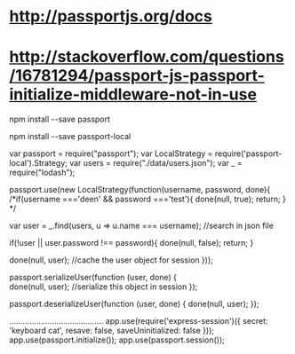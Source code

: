 # http://passportjs.org/docs

# http://stackoverflow.com/questions/16781294/passport-js-passport-initialize-middleware-not-in-use




npm install --save passport

npm install --save passport-local

var passport = require("passport");
var LocalStrategy = require('passport-local').Strategy;
var users = require("./data/users.json");
var _ = require("lodash");

passport.use(new LocalStrategy(function(username, password, done){
      /*if(username ==='deen' && password ==='test'){
        done(null, true);
        return;
      }
      */
  
  var user = _.find(users, u => u.name === username); //search in json file

  if(!user || user.password !== password){
    done(null, false);
    return;
  }

  done(null, user); //cache the user object for session 
}));

passport.serializeUser(function (user, done) {  
  done(null, user);  //serialize this object in session
});

passport.deserializeUser(function (user, done) {
  done(null, user);
});


..........................................
app.use(require('express-session')({
  secret: 'keyboard cat', resave: false, saveUninitialized: false
}));
app.use(passport.initialize());
app.use(passport.session());



























